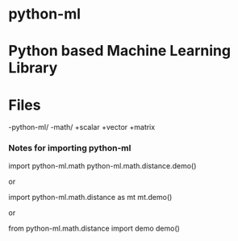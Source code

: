 # python-ml

# Python based Machine Learning Library

# Files
-python-ml/ 
	-math/
		+scalar
		+vector
		+matrix

### Notes for importing python-ml

import python-ml.math
python-ml.math.distance.demo()

or 

import python-ml.math.distance as mt
mt.demo()

or 

from python-ml.math.distance import demo
demo()


